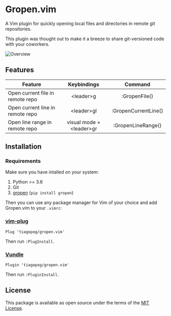 Gropen.vim
=============

A Vim plugin for quickly opening local files and directories in remote git repositories.

This plugin was thought out to make it a breeze to share git-versioned code with your coworkers.

![Overview](./overview.gif)

## Features

| Feature                          | Keybindings                | Command              |
| -------------------------------- |:--------------------------:| :-------------------:|
| Open current file in remote repo | \<leader\>g                | :GropenFile()        |
| Open current line in remote repo | \<leader\>gl               | :GropenCurrentLine() |
| Open line range in remote repo   | visual mode + \<leader\>gr | :GropenLineRange()   |

Installation
------------

### Requirements

Make sure you have intalled on your system:

1. Python >= 3.6
2. Git
3. [gropen](https://github.com/tiagopog/gropen) (`pip install gropen`)

Then you can use any package manager for Vim of your choice and add Gropen.vim to your `.vimrc`:

### [vim-plug](https://github.com/junegunn/vim-plug)

```vim
Plug 'tiagopog/gropen.vim'
```

Then run `:PlugInstall`.

### [Vundle](https://github.com/VundleVim/Vundle.vim)

```vim
Plugin 'tiagopog/gropen.vim'
```

Then run `:PluginInstall`.

License
-------

This package is available as open source under the terms of the [MIT License](https://opensource.org/licenses/MIT).
